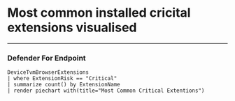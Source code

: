 # Most common installed cricital extensions visualised
----
### Defender For Endpoint
```
DeviceTvmBrowserExtensions
| where ExtensionRisk == "Critical"
| summarize count() by ExtensionName
| render piechart with(title="Most Common Critical Extentions")
```

